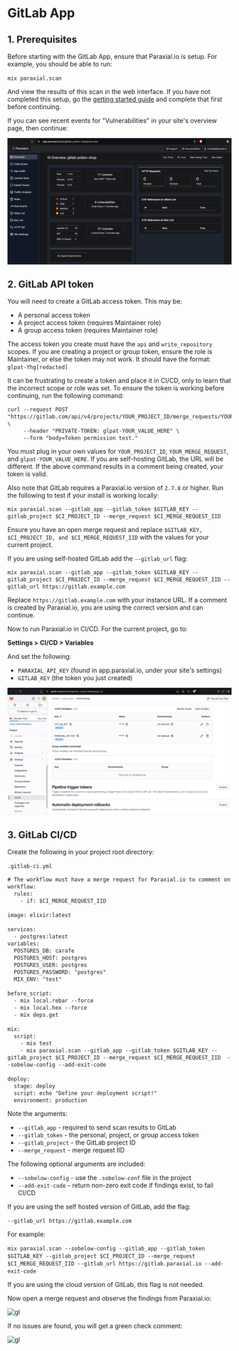 # GitLab App

## 1. Prerequisites 

Before starting with the GitLab App, ensure that Paraxial.io is setup. For example, you should be able to run:

`mix paraxial.scan`

And view the results of this scan in the web interface. If you have not completed this setup, go the [getting started guide](./start.md) and complete that first before continuing. 

If you can see recent events for "Vulnerabilities" in your site's overview page, then continue:

![gitlab_app](./assets/gl0.png)

## 2. GitLab API token 


You will need to create a GitLab access token. This may be:

- A personal access token
- A project access token (requires Maintainer role)
- A group access token (requires Maintainer role)

The access token you create must have the `api` and `write_repository` scopes. If you are creating a project or group token, ensure the role is Maintainer, or else the token may not work. It should have the format: `glpat-Yhg[redacted]`

It can be frustrating to create a token and place it in CI/CD, only to learn that the incorrect scope or role was set. To ensure the token is working before continuing, run the following command:

```
curl --request POST "https://gitlab.com/api/v4/projects/YOUR_PROJECT_ID/merge_requests/YOUR_MERGE_REQUEST/notes" \
     --header "PRIVATE-TOKEN: glpat-YOUR_VALUE_HERE" \
     --form "body=Token permission test."
```

You must plug in your own values for `YOUR_PROJECT_ID`, `YOUR_MERGE_REQUEST`, and `glpat-YOUR_VALUE_HERE`. If you are self-hosting GitLab, the URL will be different. If the above command results in a comment being created, your token is valid. 

Also note that GitLab requires a Paraxial.io version of `2.7.8` or higher. Run the following to test if your install is working locally:

```
mix paraxial.scan --gitlab_app --gitlab_token $GITLAB_KEY --gitlab_project $CI_PROJECT_ID --merge_request $CI_MERGE_REQUEST_IID 
```

Ensure you have an open merge request and replace `$GITLAB_KEY, $CI_PROJECT_ID, and $CI_MERGE_REQUEST_IID` with the values for your current project. 

If you are using self-hosted GitLab add the `--gitlab_url` flag:

```
mix paraxial.scan --gitlab_app --gitlab_token $GITLAB_KEY --gitlab_project $CI_PROJECT_ID --merge_request $CI_MERGE_REQUEST_IID --gitlab_url https://gitlab.example.com
```

Replace `https://gitlab.example.com` with your instance URL. If a comment is created by Paraxial.io, you are using the correct version and can continue. 

Now to run Paraxial.io in CI/CD. For the current project, go to:

**Settings > CI/CD > Variables**

And set the following:

- `PARAXIAL_API_KEY` (found in app.paraxial.io, under your site's settings)
- `GITLAB_KEY` (the token you just created)

![gitlab_app](./assets/gl1.png)

## 3. GitLab CI/CD

Create the following in your project root directory:

`.gitlab-ci.yml`

```
# The workflow must have a merge request for Paraxial.io to comment on
workflow:
  rules:
    - if: $CI_MERGE_REQUEST_IID

image: elixir:latest

services:
  - postgres:latest
variables:
  POSTGRES_DB: carafe
  POSTGRES_HOST: postgres
  POSTGRES_USER: postgres
  POSTGRES_PASSWORD: "postgres"
  MIX_ENV: "test"

before_script:
  - mix local.rebar --force
  - mix local.hex --force
  - mix deps.get

mix:
  script:
    - mix test
    - mix paraxial.scan --gitlab_app --gitlab_token $GITLAB_KEY --gitlab_project $CI_PROJECT_ID --merge_request $CI_MERGE_REQUEST_IID  --sobelow-config --add-exit-code

deploy:
  stage: deploy
  script: echo "Define your deployment script!"
  environment: production
```

Note the arguments:

- `--gitlab_app`     - required to send scan results to GitLab
- `--gitlab_token`   - the personal, project, or group access token
- `--gitlab_project` - the GitLab project ID
- `--merge_request`  - merge request IID 

The following optional arguments are included:

- `--sobelow-config` - use the `.sobelow-conf` file in the project
- `--add-exit-code`  - return non-zero exit code if findings exist, to fail CI/CD 

If you are using the self hosted version of GitLab, add the flag:

`--gitlab_url https://gitlab.example.com`

For example:

`mix paraxial.scan --sobelow-config --gitlab_app --gitlab_token $GITLAB_KEY --gitlab_project $CI_PROJECT_ID --merge_request $CI_MERGE_REQUEST_IID --gitlab_url https://gitlab.paraxial.io --add-exit-code`

If you are using the cloud version of GitLab, this flag is not needed. 

Now open a merge request and observe the findings from Paraxial.io:

<img src="../assets/gl2.png" alt="gl" width="600"/>

If no issues are found, you will get a green check comment:

<img src="../assets/gl3.png" alt="gl" width="600"/>

